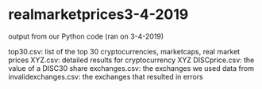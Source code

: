 # realmarketprices3-4-2019
output from our Python code (ran on 3-4-2019)

top30.csv: list of the top 30 cryptocurrencies, marketcaps, real market prices
XYZ.csv: detailed results for cryptocurrency XYZ
DISCprice.csv: the value of a DISC30 share
exchanges.csv: the exchanges we used data from
invalidexchanges.csv: the exchanges that resulted in errors
